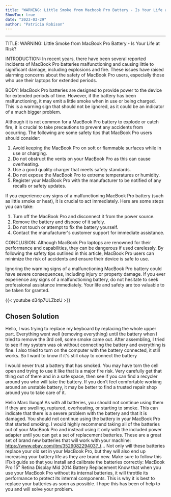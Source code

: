 ```yaml
---
title: "WARNING: Little Smoke from Macbook Pro Battery - Is Your Life at Risk?"
ShowToc: true 
date: "2023-03-29"
author: "Patricia Robison"
---
```

*****
TITLE: WARNING: Little Smoke from MacBook Pro Battery - Is Your Life at Risk?

INTRODUCTION:
In recent years, there have been several reported incidents of MacBook Pro batteries malfunctioning and causing little to significant damage, including explosions and fire. These issues have raised alarming concerns about the safety of MacBook Pro users, especially those who use their laptops for extended periods.

BODY:
MacBook Pro batteries are designed to provide power to the device for extended periods of time. However, if the battery has been malfunctioning, it may emit a little smoke when in use or being charged. This is a warning sign that should not be ignored, as it could be an indicator of a much bigger problem.

Although it is not common for a MacBook Pro battery to explode or catch fire, it is crucial to take precautions to prevent any accidents from occurring. The following are some safety tips that MacBook Pro users should consider:

1. Avoid keeping the MacBook Pro on soft or flammable surfaces while in use or charging.
2. Do not obstruct the vents on your MacBook Pro as this can cause overheating.
3. Use a good quality charger that meets safety standards.
4. Do not expose the MacBook Pro to extreme temperatures or humidity.
5. Register your MacBook Pro with the manufacturer to be notified of any recalls or safety updates.

If you experience any signs of a malfunctioning MacBook Pro battery (such as little smoke or heat), it is crucial to act immediately. Here are some steps you can take:

1. Turn off the MacBook Pro and disconnect it from the power source.
2. Remove the battery and dispose of it safely.
3. Do not touch or attempt to fix the battery yourself.
4. Contact the manufacturer's customer support for immediate assistance.

CONCLUSION:
Although MacBook Pro laptops are renowned for their performance and capabilities, they can be dangerous if used carelessly. By following the safety tips outlined in this article, MacBook Pro users can minimize the risk of accidents and ensure their device is safe to use.

Ignoring the warning signs of a malfunctioning MacBook Pro battery could have severe consequences, including injury or property damage. If you ever experience any signs of a malfunctioning battery, do not hesitate to seek professional assistance immediately. Your life and safety are too valuable to be taken for granted.

{{< youtube d34p7ULZbzU >}} 



## Chosen Solution
 Hello, I was trying to replace my keyboard by replacing the whole upper part. Everything went well (removing everything) until the battery when I tried to remove the 3rd cell, some smoke came out. After assembling, I tried to see if my system was ok without connecting the battery and everything is fine. I also tried to turn on the computer with the battery connected, it still works. So I want to know if it's still okay to connect the battery

 I would never trust a battery that has smoked. You may have torn the cell open and trying to use it like that is a major fire risk. Very carefully get that thing out of there and in a safe space, then see if you can find a recycler around you who will take the battery. If you don’t feel comfortable working around an unstable battery, it may be better to find a trusted repair shop around you to take care of it.

 Hello Marc Ilunga! As with all batteries, you should not continue using them if they are swelling, ruptured, overheating, or starting to smoke. This can indicate that there is a severe problem with the battery and that it is damaged. You should not continue using the battery in your MacBook Pro that started smoking. I would highly recommend taking all of the batteries out of your MacBook Pro and instead using it only with the included power adapter until you can get a set of replacement batteries.
These are a great set of brand new batteries that will work with your machine: https://www.ebay.com/itm/352908229403?_t...
Not only will these batteries replace your old set in your MacBook Pro, but they will also end up increasing your battery life as they are brand new. Make sure to follow this iFixit guide so that you install and calibrate the batteries correctly: MacBook Pro 15" Retina Display Mid 2014 Battery Replacement
Know that when you use your MacBook Pro without its internal batteries, it will throttle its performance to protect its internal components. This is why it is best to replace your batteries as soon as possible. I hope this has been of help to you and will solve your problem.




